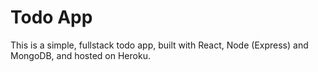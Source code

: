 # Todo App

This is a simple, fullstack todo app, built with React, Node (Express) and MongoDB, and hosted on Heroku.
